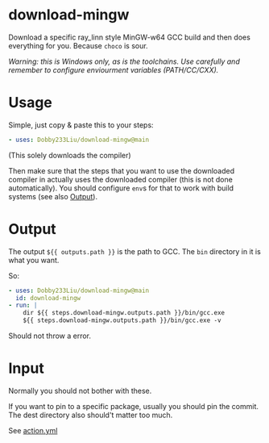 # download-mingw
Download a specific ray_linn style MinGW-w64 GCC build and then does everything for you.
Because `choco` is sour.

*Warning: this is Windows only, as is the toolchains. Use carefully and remember to configure enviourment variables (PATH/CC/CXX).*

# Usage
Simple, just copy & paste this to your steps:
```yaml
- uses: Dobby233Liu/download-mingw@main
```
(This solely downloads the compiler)

Then make sure that the steps that you want to use the downloaded compiler in actually uses the downloaded compiler (this is not done automatically). You should configure `env`s for that to work with build systems (see also [Output](#output)).

# Output
The output `${{ outputs.path }}` is the path to GCC. The `bin` directory in it is what you want.

So:
```yaml
- uses: Dobby233Liu/download-mingw@main
  id: download-mingw
- run: |
    dir ${{ steps.download-mingw.outputs.path }}/bin/gcc.exe
    ${{ steps.download-mingw.outputs.path }}/bin/gcc.exe -v
```
Should not throw a error.

# Input
Normally you should not bother with these.

If you want to pin to a specific package, usually you should pin the commit.
The dest directory also should't matter too much.

See [action.yml](action.yml)
